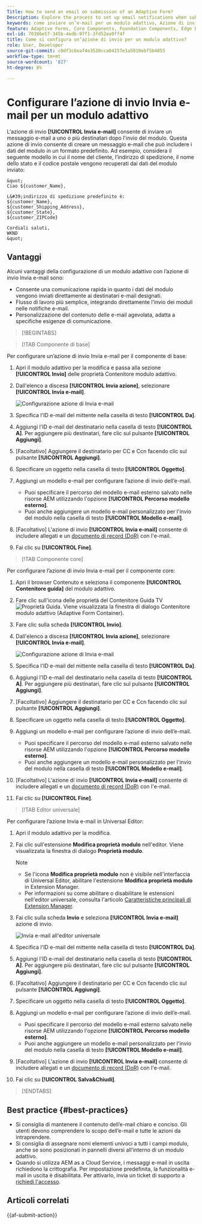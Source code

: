 ```yaml
---
Title: How to send an email on submission of an Adaptive Form?
Description: Explore the process to set up email notifications when submitting an Adaptive Form.
keywords: come inviare un’e-mail per un modulo adattivo, Azione di invio e-mail, E-mail modulo adattivo, E-mail di invio modulo, Guida all’invio e-mail
feature: Adaptive Forms, Core Components, Foundation Components, Edge Delivery Services
exl-id: 70386e57-345b-4edb-97f1-3fd52ea9ff4f
title: Come si configura un’azione di invio per un modulo adattivo?
role: User, Developer
source-git-commit: c0df3c6eaf4e3530cca04157e1a5810ebf5b4055
workflow-type: tm+mt
source-wordcount: '827'
ht-degree: 8%

---
```


# Configurare l’azione di invio Invia e-mail per un modulo adattivo

L&#39;azione di invio **[!UICONTROL Invia e-mail]** consente di inviare un messaggio e-mail a uno o più destinatari dopo l&#39;invio del modulo. Questa azione di invio consente di creare un messaggio e-mail che può includere i dati del modulo in un formato predefinito. Ad esempio, considera il seguente modello in cui il nome del cliente, l’indirizzo di spedizione, il nome dello stato e il codice postale vengono recuperati dai dati del modulo inviato:


    &quot;
    Ciao ${customer_Name},
    
    L&#39;indirizzo di spedizione predefinito è:
    ${customer_Name},
    ${customer_Shipping_Address},
    ${customer_State},
    ${customer_ZIPCode}
    
    Cordiali saluti,
    WKND
    &quot;

## Vantaggi

Alcuni vantaggi della configurazione di un modulo adattivo con l’azione di invio Invia e-mail sono:

* Consente una comunicazione rapida in quanto i dati del modulo vengono inviati direttamente ai destinatari e-mail designati.
* Flusso di lavoro più semplice, integrando direttamente l’invio dei moduli nelle notifiche e-mail.
* Personalizzazione del contenuto delle e-mail agevolata, adatta a specifiche esigenze di comunicazione.

>[!BEGINTABS]

>[!TAB Componente di base]

Per configurare un’azione di invio Invia e-mail per il componente di base:

1. Apri il modulo adattivo per la modifica e passa alla sezione **[!UICONTROL Invio]** delle proprietà Contenitore modulo adattivo.
1. Dall&#39;elenco a discesa **[!UICONTROL Invia azione]**, selezionare **[!UICONTROL Invia e-mail]**.

   ![Configurazione azione di Invia e-mail](/help/forms/assets/send-email-fc.png)

1. Specifica l&#39;ID e-mail del mittente nella casella di testo **[!UICONTROL Da]**.
1. Aggiungi l&#39;ID e-mail del destinatario nella casella di testo **[!UICONTROL A]**. Per aggiungere più destinatari, fare clic sul pulsante **[!UICONTROL Aggiungi]**.
1. [Facoltativo] Aggiungere il destinatario per CC e Ccn facendo clic sul pulsante **[!UICONTROL Aggiungi]**.
1. Specificare un oggetto nella casella di testo **[!UICONTROL Oggetto]**.
1. Aggiungi un modello e-mail per configurare l’azione di invio dell’e-mail.
   * Puoi specificare il percorso del modello e-mail esterno salvato nelle risorse AEM utilizzando l&#39;opzione **[!UICONTROL Percorso modello esterno]**.
   * Puoi anche aggiungere un modello e-mail personalizzato per l&#39;invio del modulo nella casella di testo **[!UICONTROL Modello e-mail]**.
1. [Facoltativo] L&#39;azione di invio **[!UICONTROL Invia e-mail]** consente di includere allegati e un [documento di record (DoR)](generate-document-of-record-core-components.md) con l&#39;e-mail.
1. Fai clic su **[!UICONTROL Fine]**.

>[!TAB Componente core]

Per configurare l’azione di invio Invia e-mail per il componente core:

1. Apri il browser Contenuto e seleziona il componente **[!UICONTROL Contenitore guida]** del modulo adattivo.
1. Fare clic sull&#39;icona delle proprietà del Contenitore Guida TV ![Proprietà Guida](/help/forms/assets/configure-icon.svg). Viene visualizzata la finestra di dialogo Contenitore modulo adattivo (Adaptive Form Container).
1. Fare clic sulla scheda **[!UICONTROL Invio]**.
1. Dall&#39;elenco a discesa **[!UICONTROL Invia azione]**, selezionare **[!UICONTROL Invia e-mail]**.

   ![Configurazione azione di Invia e-mail](/help/forms/assets/send-email-action-configuration.gif)
1. Specifica l&#39;ID e-mail del mittente nella casella di testo **[!UICONTROL Da]**.
1. Aggiungi l&#39;ID e-mail del destinatario nella casella di testo **[!UICONTROL A]**. Per aggiungere più destinatari, fare clic sul pulsante **[!UICONTROL Aggiungi]**.
1. [Facoltativo] Aggiungere il destinatario per CC e Ccn facendo clic sul pulsante **[!UICONTROL Aggiungi]**.
1. Specificare un oggetto nella casella di testo **[!UICONTROL Oggetto]**.
1. Aggiungi un modello e-mail per configurare l’azione di invio dell’e-mail.
   * Puoi specificare il percorso del modello e-mail esterno salvato nelle risorse AEM utilizzando l&#39;opzione **[!UICONTROL Percorso modello esterno]**.
   * Puoi anche aggiungere un modello e-mail personalizzato per l&#39;invio del modulo nella casella di testo **[!UICONTROL Modello e-mail]**.
1. [Facoltativo] L&#39;azione di invio **[!UICONTROL Invia e-mail]** consente di includere allegati e un [documento di record (DoR)](generate-document-of-record-core-components.md) con l&#39;e-mail.
1. Fai clic su **[!UICONTROL Fine]**.

>[!TAB Editor universale]

Per configurare l’azione Invia e-mail in Universal Editor:

1. Apri il modulo adattivo per la modifica.
1. Fai clic sull&#39;estensione **Modifica proprietà modulo** nell&#39;editor.
Viene visualizzata la finestra di dialogo **Proprietà modulo**.

   >[!NOTE]
   >
   > * Se l&#39;icona **Modifica proprietà modulo** non è visibile nell&#39;interfaccia di Universal Editor, abilitare l&#39;estensione **Modifica proprietà modulo** in Extension Manager.
   > * Per informazioni su come abilitare o disabilitare le estensioni nell&#39;editor universale, consulta l&#39;articolo [Caratteristiche principali di Extension Manager](https://developer.adobe.com/uix/docs/extension-manager/feature-highlights/#enablingdisabling-extensions).


1. Fai clic sulla scheda **Invio** e seleziona **[!UICONTROL Invia e-mail]** azione di invio.

   ![Invia e-mail all&#39;editor universale](/help/forms/assets/send-email-ue.png)

1. Specifica l&#39;ID e-mail del mittente nella casella di testo **[!UICONTROL Da]**.
1. Aggiungi l&#39;ID e-mail del destinatario nella casella di testo **[!UICONTROL A]**. Per aggiungere più destinatari, fare clic sul pulsante **[!UICONTROL Aggiungi]**.
1. [Facoltativo] Aggiungere il destinatario per CC e Ccn facendo clic sul pulsante **[!UICONTROL Aggiungi]**.
1. Specificare un oggetto nella casella di testo **[!UICONTROL Oggetto]**.
1. Aggiungi un modello e-mail per configurare l’azione di invio dell’e-mail.
   * Puoi specificare il percorso del modello e-mail esterno salvato nelle risorse AEM utilizzando l&#39;opzione **[!UICONTROL Percorso modello esterno]**.
   * Puoi anche aggiungere un modello e-mail personalizzato per l&#39;invio del modulo nella casella di testo **[!UICONTROL Modello e-mail]**.
1. [Facoltativo] L&#39;azione di invio **[!UICONTROL Invia e-mail]** consente di includere allegati e un [documento di record (DoR)](generate-document-of-record-core-components.md) con l&#39;e-mail.
1. Fai clic su **[!UICONTROL Salva&amp;Chiudi]**.

>[!ENDTABS]

## Best practice {#best-practices}

* Si consiglia di mantenere il contenuto dell’e-mail chiaro e conciso. Gli utenti devono comprendere lo scopo dell’e-mail e tutte le azioni da intraprendere.
* Si consiglia di assegnare nomi elementi univoci a tutti i campi modulo, anche se sono posizionati in pannelli diversi all’interno di un modulo adattivo.
* Quando si utilizza AEM as a Cloud Service, i messaggi e-mail in uscita richiedono la crittografia. Per impostazione predefinita, la funzionalità e-mail in uscita è disabilitata. Per attivarlo, invia un ticket di supporto a [richiedi l&#39;accesso](https://experienceleague.adobe.com/docs/experience-manager-cloud-service/implementing/developing/development-guidelines.html?lang=en#sending-email).

## Articoli correlati

{{af-submit-action}}
